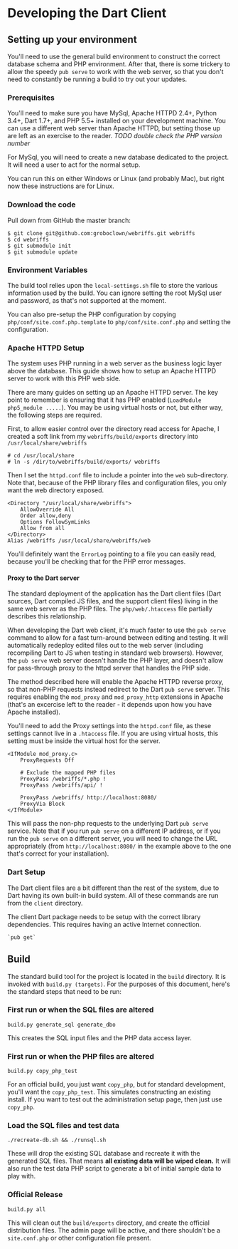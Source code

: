 # Developing the Dart Client

## Setting up your environment

You'll need to use the general build environment to construct the correct
database schema and PHP environment.  After that, there is some trickery to
allow the speedy `pub serve` to work with the web server, so that you don't
need to constantly be running a build to try out your updates.


### Prerequisites

You'll need to make sure you have MySql, Apache HTTPD 2.4+, Python 3.4+,
Dart 1.7+, and PHP 5.5+ installed on your development machine.  You can use a
different web server than Apache HTTPD, but setting those up are left as an
exercise to the reader. _TODO double check the PHP version number_

For MySql, you will need to create a new database dedicated to the project.
It will need a user to act for the normal setup.

You can run this on either Windows or Linux (and probably Mac), but right now
these instructions are for Linux.


### Download the code

Pull down from GitHub the master branch:

    $ git clone git@github.com:groboclown/webriffs.git webriffs
    $ cd webriffs
    $ git submodule init
    $ git submodule update


### Environment Variables

The build tool relies upon the `local-settings.sh` file to store the various
information used by the build.  You can ignore setting the root MySql user and
password, as that's not supported at the moment.

You can also pre-setup the PHP configuration by copying
`php/conf/site.conf.php.template` to `php/conf/site.conf.php` and setting the
configuration.


### Apache HTTPD Setup

The system uses PHP running in a web server as the business logic layer above
the database.  This guide shows how to setup an Apache HTTPD server to work
with this PHP web side.

There are many guides on setting up an Apache HTTPD server.  The key point
to remember is ensuring that it has PHP enabled
(`LoadModule php5_module .....`).  You may be using virtual hosts or not,
but either way, the following steps are required.

First, to allow easier control over the directory read access for Apache, I
created a soft link from my `webriffs/build/exports` directory into
`/usr/local/share/webriffs`

    # cd /usr/local/share
    # ln -s /dir/to/webriffs/build/exports/ webriffs

Then I set the `httpd.conf` file to include a pointer into the `web`
sub-directory.  Note that, because of the PHP library files and configuration
files, you only want the web directory exposed.

    <Directory "/usr/local/share/webriffs">
        AllowOverride All
        Order allow,deny
        Options FollowSymLinks
        Allow from all
    </Directory>
    Alias /webriffs /usr/local/share/webriffs/web

You'll definitely want the `ErrorLog` pointing to a file you can easily read,
because you'll be checking that for the PHP error messages.

#### Proxy to the Dart server

The standard deployment of the application has the Dart client files (Dart
sources, Dart compiled JS files, and the support client files) living in the
same web server as the PHP files.  The `php/web/.htaccess` file partially
describes this relationship.

When developing the Dart web client, it's much faster to use the `pub serve`
command to allow for a fast turn-around between editing and testing.  It will
automatically redeploy edited files out to the web server (including recompiling
Dart to JS when testing in standard web browsers).  However, the `pub serve`
web server doesn't handle the PHP layer, and doesn't allow for pass-through
proxy to the httpd server that handles the PHP side.

The method described here will enable the Apache HTTPD reverse proxy, so that
non-PHP requests instead redirect to the Dart `pub serve` server.
This requires enabling the `mod_proxy` and `mod_proxy_http` extensions in
Apache (that's an excercise left to the reader - it depends upon how you have
Apache installed).

You'll need to add the Proxy settings into the `httpd.conf` file, as these
settings cannot live in a `.htaccess` file.  If you are using virtual hosts,
this setting must be inside the virtual host for the server.

    <IfModule mod_proxy.c>
        ProxyRequests Off
        
        # Exclude the mapped PHP files
        ProxyPass /webriffs/*.php !
        ProxyPass /webriffs/api/ !
        
        ProxyPass /webriffs/ http://localhost:8080/
        ProxyVia Block
    </IfModule>

This will pass the non-php requests to the underlying Dart `pub serve`
service.  Note that if you run `pub serve` on a different IP address, or if you
run the `pub serve` on a different server, you will need to change the URL
appropriately (from `http://localhost:8080/` in the example above to the
one that's correct for your installation).


### Dart Setup

The Dart client files are a bit different than the rest of the system, due to
Dart having its own built-in build system.  All of these commands are run from
the `client` directory.

The client Dart package needs to be setup with the correct library dependencies.
This requires having an active Internet connection.

    `pub get`



## Build

The standard build tool for the project is located in the `build` directory.
It is invoked with `build.py (targets)`.  For the purposes of this document,
here's the standard steps that need to be run:

### First run or when the SQL files are altered

    build.py generate_sql generate_dbo
    
This creates the SQL input files and the PHP data access layer.

### First run or when the PHP files are altered

    build.py copy_php_test
    
For an official build, you just want `copy_php`, but for standard development,
you'll want the `copy_php_test`.  This simulates constructing an existing
install.  If you want to test out the administration setup page, then just
use `copy_php`.

### Load the SQL files and test data

    ./recreate-db.sh && ./runsql.sh
    
These will drop the existing SQL database and recreate it with the generated
SQL files.  That means **all existing data will be wiped clean.**  It will
also run the test data PHP script to generate a bit of initial sample data
to play with.

### Official Release

    build.py all
    
This will clean out the `build/exports` directory, and create the official
distribution files.  The admin page will be active, and there shouldn't be a
`site.conf.php` or other configuration file present.
